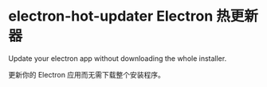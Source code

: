 # electron-hot-updater Electron 热更新器

Update your electron app without downloading the whole installer.

更新你的 Electron 应用而无需下载整个安装程序。
